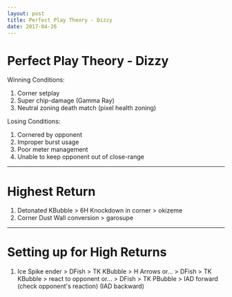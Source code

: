 ```yaml
---
layout: post
title: Perfect Play Theory - Dizzy
date: 2017-04-26
---
```


# Perfect Play Theory - Dizzy #

Winning Conditions:

1. Corner setplay
2. Super chip-damage (Gamma Ray)
3. Neutral zoning death match (pixel health zoning)

Losing Conditions:

1. Cornered by opponent
2. Improper burst usage
3. Poor meter management 
4. Unable to keep opponent out of close-range

---

# Highest Return #

1. Detonated KBubble > 6H Knockdown in corner > okizeme
2. Corner Dust Wall conversion > garosupe

---

# Setting up for High Returns #

1. Ice Spike ender > DFish > TK KBubble > H Arrows
	or... > DFish > TK KBubble > react to opponent
	or... > DFish > TK PBubble > IAD forward (check opponent's reaction) (IAD backward)
